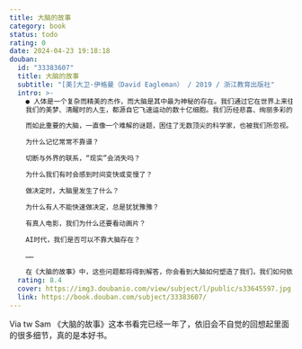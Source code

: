 ```yaml
---
title: 大脑的故事
category: book
status: todo
rating: 0
date: 2024-04-23 19:18:18
douban:
  id: "33383607"
  title: 大脑的故事
  subtitle: "[美]大卫·伊格曼（David Eagleman） / 2019 / 浙江教育出版社"
  intro: >-
    ● 人体是一个复杂而精美的杰作，而大脑是其中最为神秘的存在。我们通过它在世界上来往穿梭、做决策，放飞想象力。
    我们的美梦、清醒时的人生，都源自它飞速运动的数十亿细胞。我们历经悲喜、绚丽多彩的完整人生，都发生在这区区 1.4 千克重的东西里。

    而如此重要的大脑，一直像一个难解的谜题，困住了无数顶尖的科学家，也被我们所忽视。在《大脑的故事》中，享誉全球的脑科学家，《西部世界》科学顾问大卫·伊格曼，用一篇篇引人入胜的故事，为你展现脑科学领域的前沿成果，带你领略大脑宇宙的奇妙之处。

    为什么记忆常常不靠谱？

    切断与外界的联系，“现实”会消失吗？

    为什么我们有时会感到时间变快或变慢了？

    做决定时，大脑里发生了什么？

    为什么有人不能快速做决定，总是犹犹豫豫？

    有真人电影，我们为什么还要看动画片？

    AI时代，我们是否可以不靠大脑存在？

    ……

    在《大脑的故事》中，这些问题都将得到解答，你会看到大脑如何塑造了我们，我们如何依靠大脑感知世界，如何做出一个个影响我们人生的决策，以及未来人类将走向何方。没有一本书，比《大脑的故事》更适合作为脑科学的入门读物了。阅读这本书，不需要你具备任何专业知识，只需要带着好奇心和自我探索的欲望就够了！
  rating: 8.4
  cover: https://img3.doubanio.com/view/subject/l/public/s33645597.jpg
  link: https://book.douban.com/subject/33383607/
---
```


Via tw Sam 《大脑的故事》这本书看完已经一年了，依旧会不自觉的回想起里面的很多细节，真的是本好书。